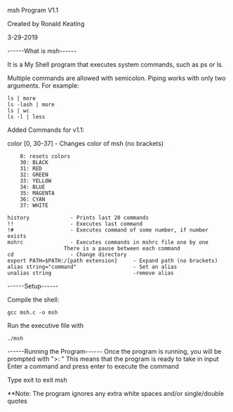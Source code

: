 msh Program V1.1

Created by Ronald Keating

3-29-2019

------What is msh------

It is a My Shell program that executes system commands, such as ps or ls.

Multiple commands are allowed with semicolon.
Piping works with only two arguments. For example:

	ls | more
	ls -lash | more
	ls | wc
	ls -l | less

Added Commands for v1.1:

color [0, 30-37]    - Changes color of msh (no brackets)

		0: resets colors
		30: BLACK
		31: RED
		32: GREEN
		33: YELLOW
		34: BLUE
		35: MAGENTA
		36: CYAN
		37: WHITE

	history				- Prints last 20 commands
	!!					- Executes last command
	!#					- Executes command of some number, if number exists
	mshrc				- Executes commands in mshrc file one by one
					  There is a pause between each command
	cd 					- Change directory
	export PATH=$PATH:/[path extension]		- Expand path (no brackets)
	alias string="command"					- Set an alias
	unalias string							-remove alias


------Setup------

Compile the shell:
	
	gcc msh.c -o msh

Run the executive file with

	./msh

------Running the Program------
Once the program is running, you will be prompted with ">: "
This means that the program is ready to take in input
Enter a command and press enter to execute the command

Type    exit<enter>     to exit msh

**Note: The program ignores any extra white spaces and/or single/double quotes
